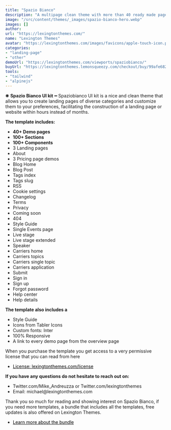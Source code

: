 ```yaml
---
title: "Spazio Bianco"
description: "A multipage clean theme with more than 40 ready made pages"
image: "/src/content/themes/_images/spazio-bianco-hero.webp"
images: []
author:
url: "https://lexingtonthemes.com/"
name: "Lexington Themes"
avatar: "https://lexingtonthemes.com/images/favicons/apple-touch-icon.png"
categories:
- "landing-page"
- "other"
demoUrl: "https://lexingtonthemes.com/viewports/spaziobianco/"
buyUrl: "https://lexingtonthemes.lemonsqueezy.com/checkout/buy/99afe682-cc70-4d85-b19a-debb968441b1"
tools:
- "tailwind"
- "alpinejs"
---
```


<p>✺&nbsp;<strong>Spazio Bianco UI kit</strong>&nbsp;━&nbsp;Spaziobianco UI kit is a nice and clean theme that allows you to create landing pages of diverse categories and customize them to your preferences, facilitating the construction of a landing page or website within hours instead of months.</p>

<p><strong>The template includes:</strong></p>
<ul>
  <li><strong>40+ Demo pages</strong></li>
  <li><strong>100+ Sections</strong></li>
  <li><strong>100+ Components</strong></li>
  <li>3 Landing pages</li>
  <li>About</li>
  <li>3 Pricing page demos</li>
  <li>Blog Home</li>
  <li>Blog Post </li>
  <li>Tags index </li>
  <li>Tags slug </li>
  <li>RSS </li>
  <li>Cookie settings </li>
  <li>Changelog </li>
  <li>Terms </li>
  <li>Privacy </li>
  <li>Coming soon </li>
  <li>404 </li>
  <li>Style Guide </li>
  <li>Single Events page </li>
  <li>Live stage </li>
  <li>Live stage extended </li>
  <li>Speaker </li>
  <li>Carriers home </li>
  <li>Carriers topics </li>
  <li>Carriers single topic </li>
  <li>Carriers application </li>
  <li>Submit </li>
  <li>Sign in </li>
  <li>Sign up </li>
  <li>Forgot password </li>
  <li>Help center</li>
  <li>Help details</li>
</ul>
<p><strong>The template also includes a</strong></p>
<ul>
  <li>Style Guide</li>
  <li>Icons from Tabler Icons</li>
  <li>Custom fonts: Inter</li>
  <li>100%&nbsp;Responsive</li>
  <li>A link to every demo page from the overview page</li>
</ul>
<p>When you purchase the template you get access to a very permissive license that you can read from here</p>
<ul>
  <li><a href="https://lexingtonthemes.com/license/" rel="noopener noreferrer" target="_blank" style="color: rgb(0, 0, 0);">License: lexingtonthemes.com/license</a></li>
</ul>
<p><strong>If you have any questions do not hesitate to reach out on:</strong></p>
<ul>
  <li>Twitter.com/Mike_Andreuzza or&nbsp;Twitter.com/lexingtonthemes</li>
  <li>Email: michael@lexingtonthemes.com</li>
</ul>
<p>Thank you so much for reading and showing interest on Spazio Bianco, if you need more templates, a bundle that includes all the templates, free updates is also offered on Lexington Themes.&nbsp;</p>
<ul>
  <li><a href="https://lexingtonthemes.com/pricing/" rel="noopener noreferrer" target="_blank" style="color: rgb(0, 0, 0);">Learn more about the bundle</a></li>
</ul>
<p><br></p>